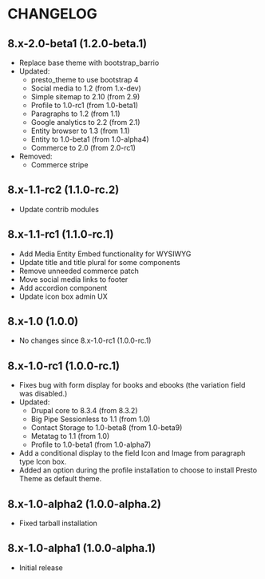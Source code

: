 # CHANGELOG

## 8.x-2.0-beta1 (1.2.0-beta.1)
* Replace base theme with bootstrap_barrio
* Updated:
  * presto_theme to use bootstrap 4
  * Social media to 1.2 (from 1.x-dev)
  * Simple sitemap to 2.10 (from 2.9)
  * Profile to 1.0-rc1 (from 1.0-beta1)
  * Paragraphs to 1.2 (from 1.1)
  * Google analytics to 2.2 (from 2.1)
  * Entity browser to 1.3 (from 1.1)
  * Entity to 1.0-beta1 (from 1.0-alpha4)
  * Commerce to 2.0 (from 2.0-rc1)
* Removed:
  * Commerce stripe
  
## 8.x-1.1-rc2 (1.1.0-rc.2)

* Update contrib modules

## 8.x-1.1-rc1 (1.1.0-rc.1)

* Add Media Entity Embed functionality for WYSIWYG
* Update title and title plural for some components
* Remove unneeded commerce patch
* Move social media links to footer
* Add accordion component
* Update icon box admin UX

## 8.x-1.0 (1.0.0)
* No changes since 8.x-1.0-rc1 (1.0.0-rc.1)

## 8.x-1.0-rc1 (1.0.0-rc.1)
* Fixes bug with form display for books and ebooks (the variation field was disabled.)
* Updated:
  * Drupal core to 8.3.4 (from 8.3.2)
  * Big Pipe Sessionless to 1.1 (from 1.0)
  * Contact Storage to 1.0-beta8 (from 1.0-beta9)
  * Metatag to 1.1 (from 1.0)
  * Profile to 1.0-beta1 (from 1.0-alpha7)
* Add a conditional display to the field Icon and Image from paragraph type Icon box.
* Added an option during the profile installation to choose to install Presto Theme as default theme.

## 8.x-1.0-alpha2 (1.0.0-alpha.2)
* Fixed tarball installation

## 8.x-1.0-alpha1 (1.0.0-alpha.1)
* Initial release
